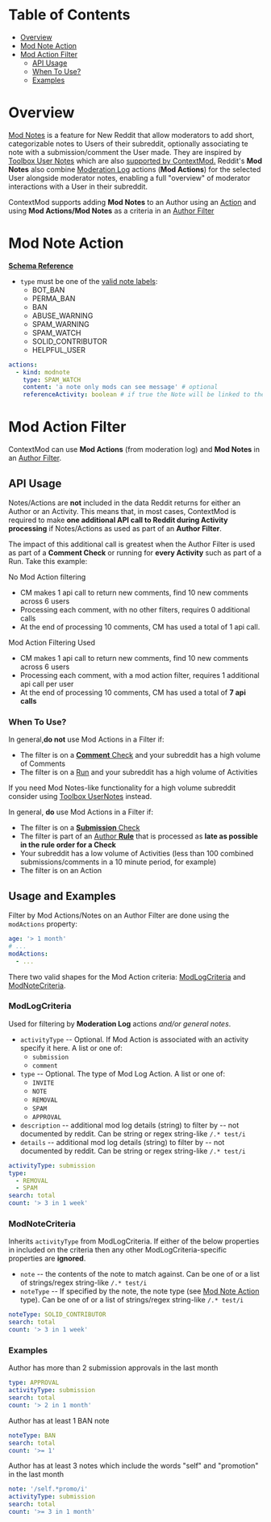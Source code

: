 # Table of Contents

* [Overview](#overview)
* [Mod Note Action](#mod-note-action)
* [Mod Action Filter](#mod-action-filter)
  * [API Usage](#api-usage)
  * [When To Use?](#when-to-use)
  * [Examples](#examples)

# Overview

[Mod Notes](https://www.reddit.com/r/modnews/comments/t8vafc/announcing_mod_notes/) is a feature for New Reddit that allow moderators to add short, categorizable notes to Users of their subreddit, optionally associating te note with a submission/comment the User made. They are inspired by [Toolbox User Notes](https://www.reddit.com/r/toolbox/wiki/docs/usernotes) which are also [supported by ContextMod.](/docs/subreddit/components/userNotes) Reddit's **Mod Notes** also combine [Moderation Log](https://mods.reddithelp.com/hc/en-us/articles/360022402312-Moderation-Log) actions (**Mod Actions**) for the selected User alongside moderator notes, enabling a full "overview" of moderator interactions with a User in their subreddit.

ContextMod supports adding **Mod Notes** to an Author using an [Action](/docs/subreddit/components/README.md#mod-note) and using **Mod Actions/Mod Notes** as a criteria in an [Author Filter](/docs/subreddit/components/README.md#author-filter)

# Mod Note Action

[**Schema Reference**](https://json-schema.app/view/%23%2Fdefinitions%2FModNoteActionJson?url=https%3A%2F%2Fraw.githubusercontent.com%2FFoxxMD%2Freddit-context-bot%2Fedge%2Fsrc%2FSchema%2FApp.json)

* `type` must be one of the [valid note labels](https://www.reddit.com/dev/api#POST_api_mod_notes):
    * BOT_BAN
    * PERMA_BAN
    * BAN
    * ABUSE_WARNING
    * SPAM_WARNING
    * SPAM_WATCH
    * SOLID_CONTRIBUTOR
    * HELPFUL_USER

```yaml
actions:
  - kind: modnote
    type: SPAM_WATCH
    content: 'a note only mods can see message' # optional
    referenceActivity: boolean # if true the Note will be linked to the Activity being processed
```

# Mod Action Filter

ContextMod can use **Mod Actions** (from moderation log) and **Mod Notes** in an [Author Filter](/docs/subreddit/components/README.md#author-filter).

## API Usage

Notes/Actions are **not** included in the data Reddit returns for either an Author or an Activity. This means that, in most cases, ContextMod is required to make **one additional API call to Reddit during Activity processing** if Notes/Actions as used as part of an **Author Filter**.

The impact of this additional call is greatest when the Author Filter is used as part of a **Comment Check** or running for **every Activity** such as part of a Run. Take this example:

No Mod Action filtering

* CM makes 1 api call to return new comments, find 10 new comments across 6 users
* Processing each comment, with no other filters, requires 0 additional calls
* At the end of processing 10 comments, CM has used a total of 1 api call.

Mod Action Filtering Used

* CM makes 1 api call to return new comments, find 10 new comments across 6 users
* Processing each comment, with a mod action filter, requires 1 additional api call per user
* At the end of processing 10 comments, CM has used a total of **7 api calls**

### When To Use?

In general,**do not** use Mod Actions in a Filter if:

* The filter is on a [**Comment** Check](/docs/subreddit/components/README.md#checks) and your subreddit has a high volume of Comments
* The filter is on a [Run](/docs/subreddit/components/README.md#runs) and your subreddit has a high volume of Activities

If you need Mod Notes-like functionality for a high volume subreddit consider using [Toolbox UserNotes](/docs/subreddit/components/userNotes) instead.

In general, **do** use Mod Actions in a Filter if:

* The filter is on a [**Submission** Check](/docs/subreddit/components/README.md#checks)
* The filter is part of an [Author **Rule**](/docs/subreddit/components/README.md#author) that is processed as **late as possible in the rule order for a Check**
* Your subreddit has a low volume of Activities (less than 100 combined submissions/comments in a 10 minute period, for example)
* The filter is on an Action

## Usage and Examples

Filter by Mod Actions/Notes on an Author Filter are done using the `modActions` property:

```yaml
age: '> 1 month'
# ...
modActions:
  - ...
```

There two valid shapes for the Mod Action criteria: [ModLogCriteria](https://json-schema.app/view/%23%2Fdefinitions%2FModLogCriteria?url=https%3A%2F%2Fraw.githubusercontent.com%2FFoxxMD%2Freddit-context-bot%2Fedge%2Fsrc%2FSchema%2FApp.json) and [ModNoteCriteria](https://json-schema.app/view/%23%2Fdefinitions%2FModNoteCriteria?url=https%3A%2F%2Fraw.githubusercontent.com%2FFoxxMD%2Freddit-context-bot%2Fedge%2Fsrc%2FSchema%2FApp.json).

### ModLogCriteria

Used for filtering by **Moderation Log** actions *and/or general notes*.

* `activityType` -- Optional. If Mod Action is associated with an activity specify it here. A list or one of:
  * `submission`
  * `comment`
* `type` -- Optional. The type of Mod Log Action. A list or one of:
  * `INVITE`
  * `NOTE`
  * `REMOVAL`
  * `SPAM`
  * `APPROVAL`
* `description` -- additional mod log details (string) to filter by -- not documented by reddit. Can be string or regex string-like `/.* test/i`
* `details` -- additional mod log details (string) to filter by -- not documented by reddit. Can be string or regex string-like `/.* test/i`

```yaml
activityType: submission
type:
  - REMOVAL
  - SPAM
search: total
count: '> 3 in 1 week'
```
### ModNoteCriteria

Inherits `activityType` from ModLogCriteria. If either of the below properties in included on the criteria then any other ModLogCriteria-specific properties are **ignored**.

* `note` -- the contents of the note to match against. Can be one of or a list of strings/regex string-like `/.* test/i`
* `noteType` -- If specified by the note, the note type (see [Mod Note Action](#mod-note-action) type). Can be one of or a list of strings/regex string-like `/.* test/i`

```yaml
noteType: SOLID_CONTRIBUTOR
search: total
count: '> 3 in 1 week'
```

### Examples

Author has more than 2 submission approvals in the last month

```yaml
type: APPROVAL
activityType: submission
search: total
count: '> 2 in 1 month'
```

Author has at least 1 BAN note

```yaml
noteType: BAN
search: total
count: '>= 1'
```

Author has at least 3 notes which include the words "self" and "promotion" in the last month

```yaml
note: '/self.*promo/i'
activityType: submission
search: total
count: '>= 3 in 1 month'
```
